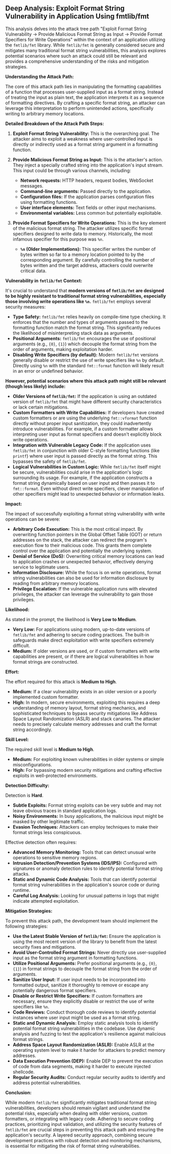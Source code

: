 ## Deep Analysis: Exploit Format String Vulnerability in Application Using fmtlib/fmt

This analysis delves into the attack tree path "Exploit Format String Vulnerability -> Provide Malicious Format String as Input -> Provide Format Specifiers for Write Operations" within the context of an application utilizing the `fmtlib/fmt` library. While `fmtlib/fmt` is generally considered secure and mitigates many traditional format string vulnerabilities, this analysis explores potential scenarios where such an attack could still be relevant and provides a comprehensive understanding of the risks and mitigation strategies.

**Understanding the Attack Path:**

The core of this attack path lies in manipulating the formatting capabilities of a function that processes user-supplied input as a format string. Instead of treating the input as plain text, the application interprets it as a sequence of formatting directives. By crafting a specific format string, an attacker can leverage this interpretation to perform unintended actions, specifically writing to arbitrary memory locations.

**Detailed Breakdown of the Attack Path Steps:**

1. **Exploit Format String Vulnerability:** This is the overarching goal. The attacker aims to exploit a weakness where user-controlled input is directly or indirectly used as a format string argument in a formatting function.

2. **Provide Malicious Format String as Input:** This is the attacker's action. They inject a specially crafted string into the application's input stream. This input could be through various channels, including:
    * **Network requests:**  HTTP headers, request bodies, WebSocket messages.
    * **Command-line arguments:**  Passed directly to the application.
    * **Configuration files:** If the application parses configuration files using formatting functions.
    * **User interface elements:** Text fields or other input mechanisms.
    * **Environmental variables:**  Less common but potentially exploitable.

3. **Provide Format Specifiers for Write Operations:** This is the key element of the malicious format string. The attacker utilizes specific format specifiers designed to write data to memory. Historically, the most infamous specifier for this purpose was `%n`.

    * **`%n` (Older Implementations):** This specifier writes the number of bytes written so far to a memory location pointed to by the corresponding argument. By carefully controlling the number of bytes written and the target address, attackers could overwrite critical data.

**Vulnerability in `fmtlib/fmt` Context:**

It's crucial to understand that **modern versions of `fmtlib/fmt` are designed to be highly resistant to traditional format string vulnerabilities, especially those involving write operations like `%n`.**  `fmtlib/fmt` employs several security measures:

* **Type Safety:** `fmtlib/fmt` relies heavily on compile-time type checking. It enforces that the number and types of arguments passed to the formatting function match the format string. This significantly reduces the likelihood of misinterpreting stack data as arguments.
* **Positional Arguments:** `fmtlib/fmt` encourages the use of positional arguments (e.g., `{0}`, `{1}`) which decouple the format string from the order of arguments, making exploitation harder.
* **Disabling Write Specifiers (by default):**  Modern `fmtlib/fmt` versions generally disable or restrict the use of write specifiers like `%n` by default. Directly using `%n` with the standard `fmt::format` function will likely result in an error or undefined behavior.

**However, potential scenarios where this attack path might still be relevant (though less likely) include:**

* **Older Versions of `fmtlib/fmt`:** If the application is using an outdated version of `fmtlib/fmt` that might have different security characteristics or lack certain mitigations.
* **Custom Formatters with Write Capabilities:** If developers have created custom formatters or are using the underlying `fmt::vformat` function directly without proper input sanitization, they could inadvertently introduce vulnerabilities. For example, if a custom formatter allows interpreting user input as format specifiers and doesn't explicitly block write operations.
* **Integration with Vulnerable Legacy Code:** If the application uses `fmtlib/fmt` in conjunction with older C-style formatting functions (like `printf`) where user input is passed directly as the format string. This bypasses the safety of `fmtlib/fmt`.
* **Logical Vulnerabilities in Custom Logic:** While `fmtlib/fmt` itself might be secure, vulnerabilities could arise in the application's logic surrounding its usage. For example, if the application constructs a format string dynamically based on user input and then passes it to `fmt::format`. Even without direct write specifiers, clever manipulation of other specifiers might lead to unexpected behavior or information leaks.

**Impact:**

The impact of successfully exploiting a format string vulnerability with write operations can be severe:

* **Arbitrary Code Execution:** This is the most critical impact. By overwriting function pointers in the Global Offset Table (GOT) or return addresses on the stack, the attacker can redirect the program's execution flow to their malicious code. This grants them complete control over the application and potentially the underlying system.
* **Denial of Service (DoS):**  Overwriting critical memory locations can lead to application crashes or unexpected behavior, effectively denying service to legitimate users.
* **Information Disclosure:** While the focus is on write operations, format string vulnerabilities can also be used for information disclosure by reading from arbitrary memory locations.
* **Privilege Escalation:** If the vulnerable application runs with elevated privileges, the attacker can leverage the vulnerability to gain those privileges.

**Likelihood:**

As stated in the prompt, the likelihood is **Very Low to Medium**.

* **Very Low:** For applications using modern, up-to-date versions of `fmtlib/fmt` and adhering to secure coding practices. The built-in safeguards make direct exploitation with write specifiers extremely difficult.
* **Medium:**  If older versions are used, or if custom formatters with write capabilities are present, or if there are logical vulnerabilities in how format strings are constructed.

**Effort:**

The effort required for this attack is **Medium to High**.

* **Medium:** If a clear vulnerability exists in an older version or a poorly implemented custom formatter.
* **High:**  In modern, secure environments, exploiting this requires a deep understanding of memory layout, format string mechanics, and sophisticated techniques to bypass security mitigations like Address Space Layout Randomization (ASLR) and stack canaries. The attacker needs to precisely calculate memory addresses and craft the format string accordingly.

**Skill Level:**

The required skill level is **Medium to High**.

* **Medium:** For exploiting known vulnerabilities in older systems or simple misconfigurations.
* **High:** For bypassing modern security mitigations and crafting effective exploits in well-protected environments.

**Detection Difficulty:**

Detection is **Hard**.

* **Subtle Exploits:** Format string exploits can be very subtle and may not leave obvious traces in standard application logs.
* **Noisy Environments:**  In busy applications, the malicious input might be masked by other legitimate traffic.
* **Evasion Techniques:** Attackers can employ techniques to make their format strings less conspicuous.

Effective detection often requires:

* **Advanced Memory Monitoring:** Tools that can detect unusual write operations to sensitive memory regions.
* **Intrusion Detection/Prevention Systems (IDS/IPS):**  Configured with signatures or anomaly detection rules to identify potential format string attacks.
* **Static and Dynamic Code Analysis:** Tools that can identify potential format string vulnerabilities in the application's source code or during runtime.
* **Careful Log Analysis:** Looking for unusual patterns in logs that might indicate attempted exploitation.

**Mitigation Strategies:**

To prevent this attack path, the development team should implement the following strategies:

* **Use the Latest Stable Version of `fmtlib/fmt`:**  Ensure the application is using the most recent version of the library to benefit from the latest security fixes and mitigations.
* **Avoid User-Controlled Format Strings:**  Never directly use user-supplied input as the format string argument in formatting functions.
* **Utilize Positional Arguments:**  Prefer positional arguments (e.g., `{0}`, `{1}`) in format strings to decouple the format string from the order of arguments.
* **Sanitize User Input:** If user input needs to be incorporated into formatted output, sanitize it thoroughly to remove or escape any potentially dangerous format specifiers.
* **Disable or Restrict Write Specifiers:**  If custom formatters are necessary, ensure they explicitly disable or restrict the use of write specifiers like `%n`.
* **Code Reviews:** Conduct thorough code reviews to identify potential instances where user input might be used as a format string.
* **Static and Dynamic Analysis:** Employ static analysis tools to identify potential format string vulnerabilities in the codebase. Use dynamic analysis and fuzzing to test the application's resilience against malicious format strings.
* **Address Space Layout Randomization (ASLR):** Enable ASLR at the operating system level to make it harder for attackers to predict memory addresses.
* **Data Execution Prevention (DEP):**  Enable DEP to prevent the execution of code from data segments, making it harder to execute injected shellcode.
* **Regular Security Audits:** Conduct regular security audits to identify and address potential vulnerabilities.

**Conclusion:**

While modern `fmtlib/fmt` significantly mitigates traditional format string vulnerabilities, developers should remain vigilant and understand the potential risks, especially when dealing with older versions, custom formatters, or integrating with legacy code. Adhering to secure coding practices, prioritizing input validation, and utilizing the security features of `fmtlib/fmt` are crucial steps in preventing this attack path and ensuring the application's security. A layered security approach, combining secure development practices with robust detection and monitoring mechanisms, is essential for mitigating the risk of format string vulnerabilities.
